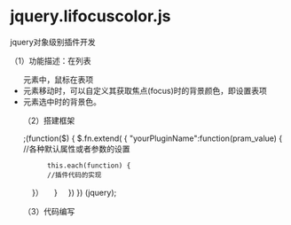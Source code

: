 # jquery.lifocuscolor.js
jquery对象级别插件开发

（1）功能描述：在列表<ul>元素中，鼠标在表项<li>元素移动时，可以自定义其获取焦点(focus)时的背景颜色，即设置表项<li>元素选中时的背景色。

（2）搭建框架 
<!--     功能：设置列表中表项获取鼠标焦点时的背景色
         参数：li_col【可选】鼠标所在表项的背景色
         返回：原调用对象
         示例：$("ul").focusColor("red");   -->
  ;(function($) {
     $.fn.extend( {
          "yourPluginName":function(pram_value) {
          //各种默认属性或者参数的设置
     
          this.each(function) {
          //插件代码的实现
          }）
        }
     }) 
  }) (jquery);
  
  
 （3）代码编写
